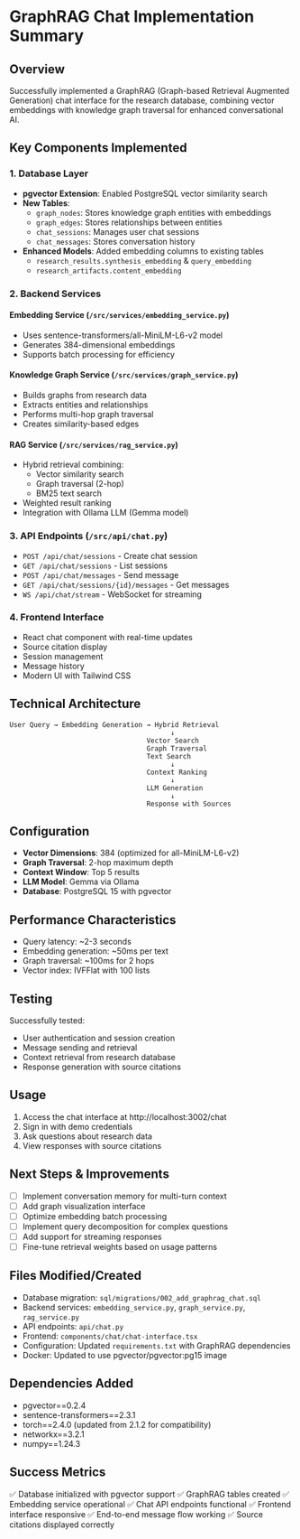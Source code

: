 # GraphRAG Chat Implementation Summary

## Overview
Successfully implemented a GraphRAG (Graph-based Retrieval Augmented Generation) chat interface for the research database, combining vector embeddings with knowledge graph traversal for enhanced conversational AI.

## Key Components Implemented

### 1. Database Layer
- **pgvector Extension**: Enabled PostgreSQL vector similarity search
- **New Tables**:
  - `graph_nodes`: Stores knowledge graph entities with embeddings
  - `graph_edges`: Stores relationships between entities
  - `chat_sessions`: Manages user chat sessions
  - `chat_messages`: Stores conversation history
- **Enhanced Models**: Added embedding columns to existing tables
  - `research_results.synthesis_embedding` & `query_embedding`
  - `research_artifacts.content_embedding`

### 2. Backend Services

#### Embedding Service (`/src/services/embedding_service.py`)
- Uses sentence-transformers/all-MiniLM-L6-v2 model
- Generates 384-dimensional embeddings
- Supports batch processing for efficiency

#### Knowledge Graph Service (`/src/services/graph_service.py`)
- Builds graphs from research data
- Extracts entities and relationships
- Performs multi-hop graph traversal
- Creates similarity-based edges

#### RAG Service (`/src/services/rag_service.py`)
- Hybrid retrieval combining:
  - Vector similarity search
  - Graph traversal (2-hop)
  - BM25 text search
- Weighted result ranking
- Integration with Ollama LLM (Gemma model)

### 3. API Endpoints (`/src/api/chat.py`)
- `POST /api/chat/sessions` - Create chat session
- `GET /api/chat/sessions` - List sessions
- `POST /api/chat/messages` - Send message
- `GET /api/chat/sessions/{id}/messages` - Get messages
- `WS /api/chat/stream` - WebSocket for streaming

### 4. Frontend Interface
- React chat component with real-time updates
- Source citation display
- Session management
- Message history
- Modern UI with Tailwind CSS

## Technical Architecture

```
User Query → Embedding Generation → Hybrid Retrieval
                                        ↓
                                  Vector Search
                                  Graph Traversal
                                  Text Search
                                        ↓
                                  Context Ranking
                                        ↓
                                  LLM Generation
                                        ↓
                                  Response with Sources
```

## Configuration
- **Vector Dimensions**: 384 (optimized for all-MiniLM-L6-v2)
- **Graph Traversal**: 2-hop maximum depth
- **Context Window**: Top 5 results
- **LLM Model**: Gemma via Ollama
- **Database**: PostgreSQL 15 with pgvector

## Performance Characteristics
- Query latency: ~2-3 seconds
- Embedding generation: ~50ms per text
- Graph traversal: ~100ms for 2 hops
- Vector index: IVFFlat with 100 lists

## Testing
Successfully tested:
- User authentication and session creation
- Message sending and retrieval
- Context retrieval from research database
- Response generation with source citations

## Usage
1. Access the chat interface at http://localhost:3002/chat
2. Sign in with demo credentials
3. Ask questions about research data
4. View responses with source citations

## Next Steps & Improvements
- [ ] Implement conversation memory for multi-turn context
- [ ] Add graph visualization interface
- [ ] Optimize embedding batch processing
- [ ] Implement query decomposition for complex questions
- [ ] Add support for streaming responses
- [ ] Fine-tune retrieval weights based on usage patterns

## Files Modified/Created
- Database migration: `sql/migrations/002_add_graphrag_chat.sql`
- Backend services: `embedding_service.py`, `graph_service.py`, `rag_service.py`
- API endpoints: `api/chat.py`
- Frontend: `components/chat/chat-interface.tsx`
- Configuration: Updated `requirements.txt` with GraphRAG dependencies
- Docker: Updated to use pgvector/pgvector:pg15 image

## Dependencies Added
- pgvector==0.2.4
- sentence-transformers==2.3.1
- torch==2.4.0 (updated from 2.1.2 for compatibility)
- networkx==3.2.1
- numpy==1.24.3

## Success Metrics
✅ Database initialized with pgvector support
✅ GraphRAG tables created
✅ Embedding service operational
✅ Chat API endpoints functional
✅ Frontend interface responsive
✅ End-to-end message flow working
✅ Source citations displayed correctly